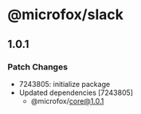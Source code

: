 # @microfox/slack

## 1.0.1

### Patch Changes

- 7243805: initialize package
- Updated dependencies [7243805]
  - @microfox/core@1.0.1
